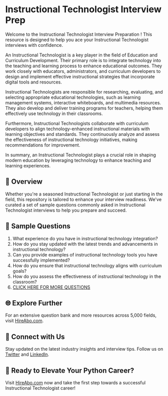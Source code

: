 # Instructional Technologist Interview Prep

Welcome to the Instructional Technologist Interview Preparation ! This resource is designed to help you ace your Instructional Technologist interviews with confidence.

An Instructional Technologist is a key player in the field of Education and Curriculum Development. Their primary role is to integrate technology into the teaching and learning process to enhance educational outcomes. They work closely with educators, administrators, and curriculum developers to design and implement effective instructional strategies that incorporate digital tools and resources.

Instructional Technologists are responsible for researching, evaluating, and selecting appropriate educational technologies, such as learning management systems, interactive whiteboards, and multimedia resources. They also develop and deliver training programs for teachers, helping them effectively use technology in their classrooms.

Furthermore, Instructional Technologists collaborate with curriculum developers to align technology-enhanced instructional materials with learning objectives and standards. They continuously analyze and assess the effectiveness of instructional technology initiatives, making recommendations for improvement.

In summary, an Instructional Technologist plays a crucial role in shaping modern education by leveraging technology to enhance teaching and learning experiences.

## 🚀 Overview

Whether you're a seasoned Instructional Technologist or just starting in the field, this repository is tailored to enhance your interview readiness. We've curated a set of sample questions commonly asked in Instructional Technologist interviews to help you prepare and succeed.

## 📝 Sample Questions

1. What experience do you have in instructional technology integration?
2. How do you stay updated with the latest trends and advancements in instructional technology?
3. Can you provide examples of instructional technology tools you have successfully implemented?
4. How do you ensure that instructional technology aligns with curriculum goals?
5. How do you assess the effectiveness of instructional technology in the classroom?
6. [CLICK HERE FOR MORE QUESTIONS](https://hireabo.com/job/4_4_13/Instructional%20Technologist)

## 🌐 Explore Further

For an extensive question bank and more resources across 5,000 fields, visit [HireAbo.com](https://www.hireabo.com).

## 📱 Connect with Us

Stay updated on the latest industry insights and interview tips. Follow us on [Twitter](https://twitter.com/hireabo) and [LinkedIn](https://www.linkedin.com/in/hire-abo-3609972a8/).

## 🚀 Ready to Elevate Your Python Career?

Visit [HireAbo.com](https://www.hireabo.com) now and take the first step towards a successful Instructional Technologist career!